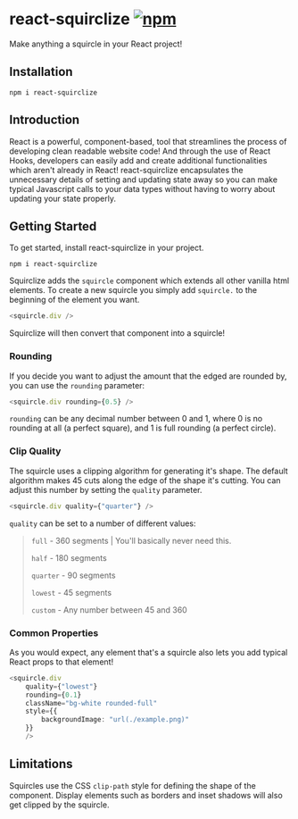 # react-squirclize [![npm](https://badgen.net/npm/v/react-squirclize)](https://www.npmjs.com/package/react-squirclize)
Make anything a squircle in your React project!

## Installation
```
npm i react-squirclize
```

## Introduction
React is a powerful, component-based, tool that streamlines the process of developing clean readable website code! And through the use of React Hooks, developers can easily add and create additional functionalities which aren't already in React! react-squirclize encapsulates the unnecessary details of setting and updating state away so you can make typical Javascript calls to your data types without having to worry about updating your state properly.

## Getting Started
To get started, install react-squirclize in your project.

```
npm i react-squirclize
```

Squirclize adds the `squircle` component which extends all other vanilla html elements. To create a new squircle you simply add `squircle.` to the beginning of the element you want.
```typescript
<squircle.div />
```
Squirclize will then convert that component into a squircle!

### Rounding

If you decide you want to adjust the amount that the edged are rounded by, you can use the `rounding` parameter:
```typescript
<squircle.div rounding={0.5} />
```
`rounding` can be any decimal number between 0 and 1, where 0 is no rounding at all (a perfect square), and 1 is full rounding (a perfect circle).

### Clip Quality
The squircle uses a clipping algorithm for generating it's shape. The default algorithm makes 45 cuts along the edge of the shape it's cutting.
You can adjust this number by setting the `quality` parameter.
```typescript
<squircle.div quality={"quarter"} />
```
`quality` can be set to a number of different values:
> `full` - 360 segments | You'll basically never need this.
>
> `half` - 180 segments
>
> `quarter` - 90 segments
>
> `lowest` - 45 segments
>
> `custom` - Any number between 45 and 360

### Common Properties
As you would expect, any element that's a squircle also lets you add typical React props to that element!
```typescript
<squircle.div
    quality={"lowest"}
    rounding={0.1}
    className="bg-white rounded-full"
    style={{
        backgroundImage: "url(./example.png)"
    }}
    />
```


## Limitations
Squircles use the CSS `clip-path` style for defining the shape of the component. Display elements such as borders and inset shadows will also get clipped by the squircle.